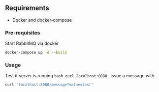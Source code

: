 ## Requirements
 - Docker and docker-compose
 
### Pre-requisites
Start RabbitMQ via docker
```bash
docker-compose up -d --build
```

### Usage
Test if server is running
``bash
curl localhost:8080
``
Issue a message with
```bash
curl 'localhost:8080/message?value=test'
```
